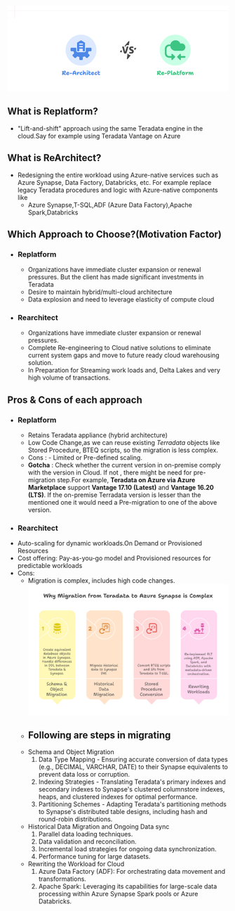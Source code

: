 ![Re-Platform/Re-Architect](https://github.com/ZosBHAI/pure_theory/blob/main/reArchitect_rePlatform.png)
## What is Replatform?
- "Lift-and-shift" approach using the same Teradata engine in the cloud.Say for example using Teradata Vantage on Azure
## What is ReArchitect?
- Redesigning the entire workload using Azure-native services such as Azure Synapse, Data Factory, Databricks, etc. For example replace legacy Teradata procedures and logic with Azure-native components like
   - Azure Synapse,T-SQL,ADF (Azure Data Factory),Apache Spark,Databricks
## Which Approach to Choose?(Motivation Factor)
- ### Replatform
  -   Organizations have immediate cluster expansion or renewal pressures. But the client has made significant investments in Teradata
  -   Desire to maintain hybrid/multi-cloud architecture
  -   Data explosion and need to leverage elasticity of compute cloud
- ### Rearchitect
    - Organizations have immediate cluster expansion or renewal pressures.
    - Complete Re-engineering to Cloud native solutions to eliminate current system gaps and move to future ready cloud warehousing solution.
    - In Preparation for Streaming work loads and, Delta Lakes and very high volume of transactions.
## Pros & Cons of each approach
- ### Replatform
  - Retains Teradata appliance (hybrid architecture)
  - Low Code Change,as we can reuse existing  *Terradata* objects like Stored Procedure, BTEQ scripts, so the migration is less complex.
  - Cons :
        - Limited or Pre-defined scaling.
   - **Gotcha** : Check whether the current version in on-premise comply with the version in Cloud. If not , there might be need for pre-migration step.For example, **Teradata on Azure via Azure Marketplace** support **Vantage 17.10 (Latest)** and **Vantage 16.20 (LTS)**. If the on-premise Terradata version is lesser than  the mentioned one it would need a Pre-migration to one of the above version.
- ### Rearchitect
- Auto-scaling for dynamic workloads.On Demand or Provisioned Resources
- Cost offering: Pay-as-you-go model and Provisioned resources for predictable workloads
- Cons:
   - Migration is complex, includes high code changes.
      ![Why it is complex](https://github.com/ZosBHAI/pure_theory/blob/main/terradata_to_synapse_migration_phases.png)
   - ## Following are steps in migrating
    - Schema and Object Migration
      1) Data Type Mapping - Ensuring accurate conversion of data types (e.g., DECIMAL, VARCHAR, DATE) to their Synapse equivalents to prevent data loss or corruption.
      2) Indexing Strategies - Translating Teradata's primary indexes and secondary indexes to Synapse's clustered columnstore indexes, heaps, and clustered indexes for optimal performance.
      3) Partitioning Schemes - Adapting Teradata's partitioning methods to Synapse's distributed table designs, including hash and round-robin distributions.
    - Historical Data Migration and Ongoing Data sync
       1)  Parallel data loading techniques.
       2)  Data validation and reconciliation.
       3)  Incremental load strategies for ongoing data synchronization.
       4)  Performance tuning for large datasets.
    - Rewriting the Workload for Cloud
      1) Azure Data Factory (ADF): For orchestrating data movement and transformations.
      2) Apache Spark: Leveraging its capabilities for large-scale data processing within Azure Synapse Spark pools or Azure Databricks.
         
  


 
